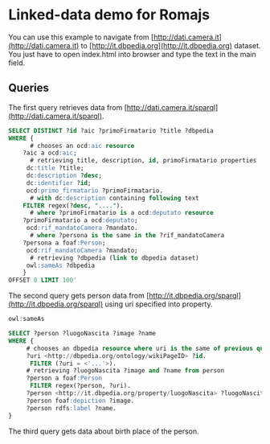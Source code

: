 Linked-data demo for Romajs
===========================

You can use this example to navigate from [http://dati.camera.it](http://dati.camera.it) to [http://it.dbpedia.org](http://it.dbpedia.org) dataset.
You just have to open index.html into browser and type the text in the main field.


Queries
-------
The first query retrieves data from [http://dati.camera.it/sparql](http://dati.camera.it/sparql).

```sql
SELECT DISTINCT ?id ?aic ?primoFirmatario ?title ?dbpedia
WHERE {
      # chooses an ocd:aic resource
    ?aic a ocd:aic;
      # retrieving title, description, id, primoFirmatario properties
     dc:title ?title;
     dc:description ?desc;
     dc:identifier ?id;
     ocd:primo_firmatario ?primoFirmatario.
      # with dc:description containing following text
    FILTER regex(?desc, "....").
      # where ?primoFirmatario is a ocd:deputato resource
    ?primoFirmatario a ocd:deputato;
     ocd:rif_mandatoCamera ?mandato.
      # where ?persona is the same in the ?rif_mandatoCamera
    ?persona a foaf:Person;
     ocd:rif_mandatoCamera ?mandato;
      # retrieving ?dbpedia (link to dbpedia dataset)
     owl:sameAs ?dbpedia
    }
OFFSET 0 LIMIT 100'
```

The second query gets person data from [http://it.dbpedia.org/sparql](http://it.dbpedia.org/sparql) using uri specified into property.
 ```javascript
owl:sameAs
```

```sql
SELECT ?person ?luogoNascita ?image ?name
WHERE {
     # chooses an dbpedia resource where uri is the same of previous query
     ?uri <http://dbpedia.org/ontology/wikiPageID> ?id.
      FILTER (?uri = <'...'>).
     # retrieving ?luogoNascita ?image and ?name from person
     ?person a foaf:Person
      FILTER regex(?person, ?uri).
     ?person <http://it.dbpedia.org/property/luogoNascita> ?luogoNascita.
     ?person foaf:depiction ?image.
     ?person rdfs:label ?name.
}
```
The third query gets data about birth place of the person.

